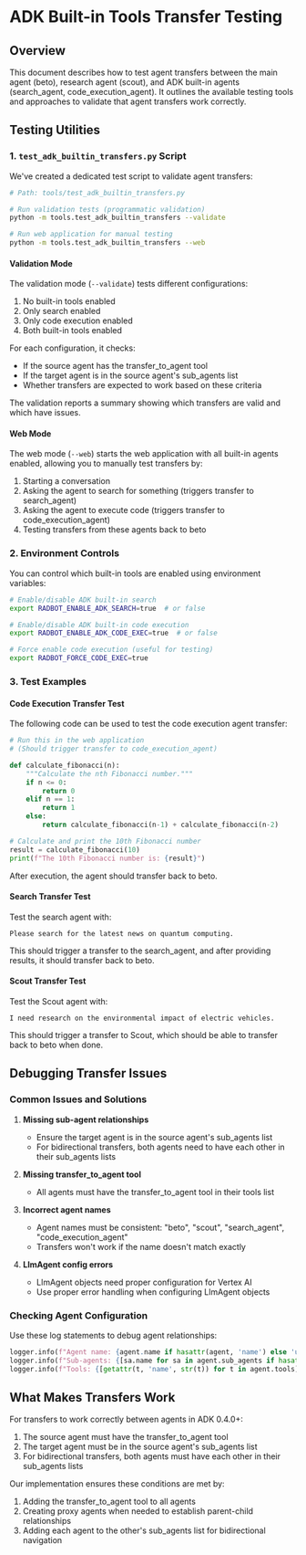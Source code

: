 # ADK Built-in Tools Transfer Testing

## Overview

This document describes how to test agent transfers between the main agent (beto), research agent (scout), and ADK built-in agents (search_agent, code_execution_agent). It outlines the available testing tools and approaches to validate that agent transfers work correctly.

## Testing Utilities

### 1. `test_adk_builtin_transfers.py` Script

We've created a dedicated test script to validate agent transfers:

```bash
# Path: tools/test_adk_builtin_transfers.py

# Run validation tests (programmatic validation)
python -m tools.test_adk_builtin_transfers --validate

# Run web application for manual testing
python -m tools.test_adk_builtin_transfers --web
```

#### Validation Mode

The validation mode (`--validate`) tests different configurations:

1. No built-in tools enabled
2. Only search enabled
3. Only code execution enabled
4. Both built-in tools enabled

For each configuration, it checks:
- If the source agent has the transfer_to_agent tool
- If the target agent is in the source agent's sub_agents list
- Whether transfers are expected to work based on these criteria

The validation reports a summary showing which transfers are valid and which have issues.

#### Web Mode

The web mode (`--web`) starts the web application with all built-in agents enabled, allowing you to manually test transfers by:

1. Starting a conversation
2. Asking the agent to search for something (triggers transfer to search_agent)
3. Asking the agent to execute code (triggers transfer to code_execution_agent)
4. Testing transfers from these agents back to beto

### 2. Environment Controls

You can control which built-in tools are enabled using environment variables:

```bash
# Enable/disable ADK built-in search
export RADBOT_ENABLE_ADK_SEARCH=true  # or false

# Enable/disable ADK built-in code execution
export RADBOT_ENABLE_ADK_CODE_EXEC=true  # or false

# Force enable code execution (useful for testing)
export RADBOT_FORCE_CODE_EXEC=true
```

### 3. Test Examples

#### Code Execution Transfer Test

The following code can be used to test the code execution agent transfer:

```python
# Run this in the web application 
# (Should trigger transfer to code_execution_agent)

def calculate_fibonacci(n):
    """Calculate the nth Fibonacci number."""
    if n <= 0:
        return 0
    elif n == 1:
        return 1
    else:
        return calculate_fibonacci(n-1) + calculate_fibonacci(n-2)

# Calculate and print the 10th Fibonacci number
result = calculate_fibonacci(10)
print(f"The 10th Fibonacci number is: {result}")
```

After execution, the agent should transfer back to beto.

#### Search Transfer Test

Test the search agent with:

```
Please search for the latest news on quantum computing.
```

This should trigger a transfer to the search_agent, and after providing results, it should transfer back to beto.

#### Scout Transfer Test

Test the Scout agent with:

```
I need research on the environmental impact of electric vehicles.
```

This should trigger a transfer to Scout, which should be able to transfer back to beto when done.

## Debugging Transfer Issues

### Common Issues and Solutions

1. **Missing sub-agent relationships**
   - Ensure the target agent is in the source agent's sub_agents list
   - For bidirectional transfers, both agents need to have each other in their sub_agents lists

2. **Missing transfer_to_agent tool**
   - All agents must have the transfer_to_agent tool in their tools list

3. **Incorrect agent names**
   - Agent names must be consistent: "beto", "scout", "search_agent", "code_execution_agent"
   - Transfers won't work if the name doesn't match exactly

4. **LlmAgent config errors**
   - LlmAgent objects need proper configuration for Vertex AI 
   - Use proper error handling when configuring LlmAgent objects

### Checking Agent Configuration

Use these log statements to debug agent relationships:

```python
logger.info(f"Agent name: {agent.name if hasattr(agent, 'name') else 'unnamed'}")
logger.info(f"Sub-agents: {[sa.name for sa in agent.sub_agents if hasattr(sa, 'name')]}")
logger.info(f"Tools: {[getattr(t, 'name', str(t)) for t in agent.tools]}")
```

## What Makes Transfers Work

For transfers to work correctly between agents in ADK 0.4.0+:

1. The source agent must have the transfer_to_agent tool
2. The target agent must be in the source agent's sub_agents list
3. For bidirectional transfers, both agents must have each other in their sub_agents lists

Our implementation ensures these conditions are met by:

1. Adding the transfer_to_agent tool to all agents
2. Creating proxy agents when needed to establish parent-child relationships
3. Adding each agent to the other's sub_agents list for bidirectional navigation